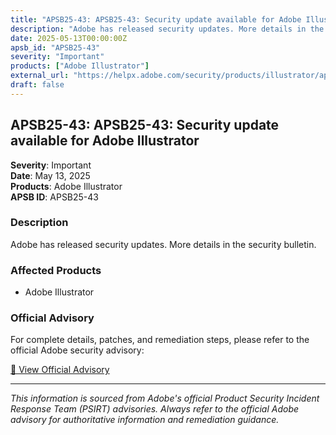 ```yaml
---
title: "APSB25-43: APSB25-43: Security update available for Adobe Illustrator"
description: "Adobe has released security updates. More details in the security bulletin."
date: 2025-05-13T00:00:00Z
apsb_id: "APSB25-43"
severity: "Important"
products: ["Adobe Illustrator"]
external_url: "https://helpx.adobe.com/security/products/illustrator/apsb25-43.html"
draft: false
---
```


## APSB25-43: APSB25-43: Security update available for Adobe Illustrator

**Severity**: Important  
**Date**: May 13, 2025  
**Products**: Adobe Illustrator  
**APSB ID**: APSB25-43

### Description

Adobe has released security updates. More details in the security bulletin.

### Affected Products

- Adobe Illustrator


### Official Advisory

For complete details, patches, and remediation steps, please refer to the official Adobe security advisory:

[🔗 View Official Advisory](https://helpx.adobe.com/security/products/illustrator/apsb25-43.html)

---

*This information is sourced from Adobe's official Product Security Incident Response Team (PSIRT) advisories. Always refer to the official Adobe advisory for authoritative information and remediation guidance.*
